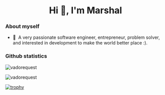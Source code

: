 <h1 align="center">Hi 👋, I'm Marshal</h1>

### About myself

- 🔭&nbsp;&nbsp;A very passionate software engineer, entrepreneur, problem solver, and interested in development to make the world better place :).

### Github statistics

<p>
  <img align="left" src="https://github-readme-stats.vercel.app/api/top-langs/?username=marshalofficial&layout=compact&hide=php,smarty&bg_color=30,e96443,904e95&title_color=fff&text_color=fff" alt="vadorequest" />&nbsp;
</p>  
  
<p>
  <img align="center" src="https://github-readme-stats.vercel.app/api?username=marshalofficial&show_icons=true&count_private=true&show_icons=true&hide=php&bg_color=30,e96443,904e95&title_color=fff&text_color=fff" alt="vadorequest" />
</p>

[![trophy](https://github-profile-trophy.vercel.app/?username=marshalofficial)](https://github.com/ryo-ma/github-profile-trophy)


